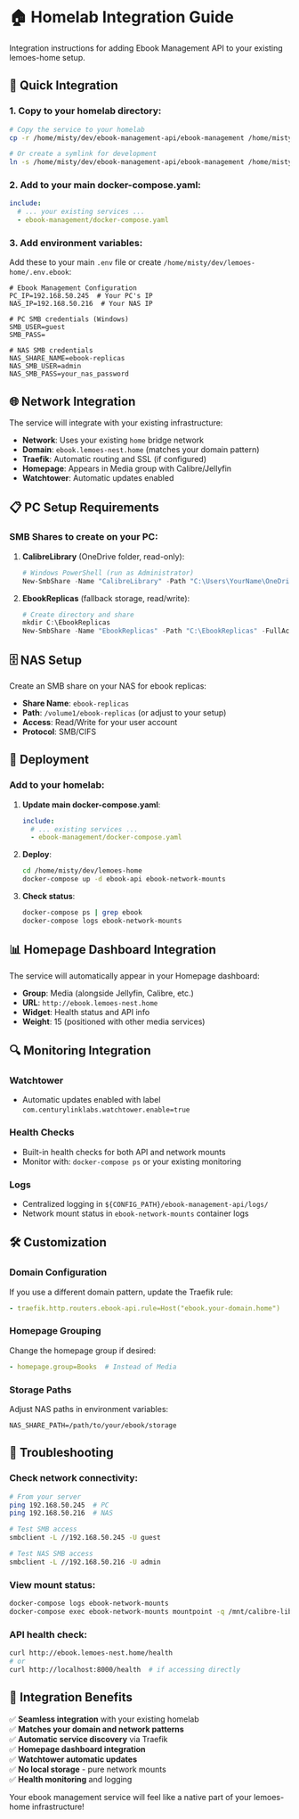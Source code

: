 # 🏠 Homelab Integration Guide

Integration instructions for adding Ebook Management API to your existing lemoes-home setup.

## 🔧 Quick Integration

### 1. Copy to your homelab directory:

```bash
# Copy the service to your homelab
cp -r /home/misty/dev/ebook-management-api/ebook-management /home/misty/dev/lemoes-home/

# Or create a symlink for development
ln -s /home/misty/dev/ebook-management-api/ebook-management /home/misty/dev/lemoes-home/ebook-management
```

### 2. Add to your main docker-compose.yaml:

```yaml
include:
  # ... your existing services ...
  - ebook-management/docker-compose.yaml
```

### 3. Add environment variables:

Add these to your main `.env` file or create `/home/misty/dev/lemoes-home/.env.ebook`:

```env
# Ebook Management Configuration
PC_IP=192.168.50.245  # Your PC's IP
NAS_IP=192.168.50.216  # Your NAS IP

# PC SMB credentials (Windows)
SMB_USER=guest
SMB_PASS=

# NAS SMB credentials
NAS_SHARE_NAME=ebook-replicas
NAS_SMB_USER=admin
NAS_SMB_PASS=your_nas_password
```

## 🌐 Network Integration

The service will integrate with your existing infrastructure:

- **Network**: Uses your existing `home` bridge network
- **Domain**: `ebook.lemoes-nest.home` (matches your domain pattern)
- **Traefik**: Automatic routing and SSL (if configured)
- **Homepage**: Appears in Media group with Calibre/Jellyfin
- **Watchtower**: Automatic updates enabled

## 📋 PC Setup Requirements

### SMB Shares to create on your PC:

1. **CalibreLibrary** (OneDrive folder, read-only):
   ```powershell
   # Windows PowerShell (run as Administrator)
   New-SmbShare -Name "CalibreLibrary" -Path "C:\Users\YourName\OneDrive\CalibreLibrary" -ReadAccess Everyone
   ```

2. **EbookReplicas** (fallback storage, read/write):
   ```powershell
   # Create directory and share
   mkdir C:\EbookReplicas
   New-SmbShare -Name "EbookReplicas" -Path "C:\EbookReplicas" -FullAccess Everyone
   ```

## 🗄️ NAS Setup

Create an SMB share on your NAS for ebook replicas:
- **Share Name**: `ebook-replicas` 
- **Path**: `/volume1/ebook-replicas` (or adjust to your setup)
- **Access**: Read/Write for your user account
- **Protocol**: SMB/CIFS

## 🚀 Deployment

### Add to your homelab:

1. **Update main docker-compose.yaml**:
   ```yaml
   include:
     # ... existing services ...
     - ebook-management/docker-compose.yaml
   ```

2. **Deploy**:
   ```bash
   cd /home/misty/dev/lemoes-home
   docker-compose up -d ebook-api ebook-network-mounts
   ```

3. **Check status**:
   ```bash
   docker-compose ps | grep ebook
   docker-compose logs ebook-network-mounts
   ```

## 📊 Homepage Dashboard Integration

The service will automatically appear in your Homepage dashboard:

- **Group**: Media (alongside Jellyfin, Calibre, etc.)
- **URL**: `http://ebook.lemoes-nest.home`
- **Widget**: Health status and API info
- **Weight**: 15 (positioned with other media services)

## 🔍 Monitoring Integration

### Watchtower
- Automatic updates enabled with label `com.centurylinklabs.watchtower.enable=true`

### Health Checks
- Built-in health checks for both API and network mounts
- Monitor with: `docker-compose ps` or your existing monitoring

### Logs
- Centralized logging in `${CONFIG_PATH}/ebook-management-api/logs/`
- Network mount status in `ebook-network-mounts` container logs

## 🛠️ Customization

### Domain Configuration
If you use a different domain pattern, update the Traefik rule:
```yaml
- traefik.http.routers.ebook-api.rule=Host("ebook.your-domain.home")
```

### Homepage Grouping
Change the homepage group if desired:
```yaml
- homepage.group=Books  # Instead of Media
```

### Storage Paths
Adjust NAS paths in environment variables:
```env
NAS_SHARE_PATH=/path/to/your/ebook/storage
```

## 🔧 Troubleshooting

### Check network connectivity:
```bash
# From your server
ping 192.168.50.245  # PC
ping 192.168.50.216  # NAS

# Test SMB access
smbclient -L //192.168.50.245 -U guest

# Test NAS SMB access
smbclient -L //192.168.50.216 -U admin
```

### View mount status:
```bash
docker-compose logs ebook-network-mounts
docker-compose exec ebook-network-mounts mountpoint -q /mnt/calibre-library && echo "OK" || echo "FAILED"
```

### API health check:
```bash
curl http://ebook.lemoes-nest.home/health
# or
curl http://localhost:8000/health  # if accessing directly
```

## 🎯 Integration Benefits

✅ **Seamless integration** with your existing homelab  
✅ **Matches your domain and network patterns**  
✅ **Automatic service discovery** via Traefik  
✅ **Homepage dashboard integration**  
✅ **Watchtower automatic updates**  
✅ **No local storage** - pure network mounts  
✅ **Health monitoring** and logging  

Your ebook management service will feel like a native part of your lemoes-home infrastructure!